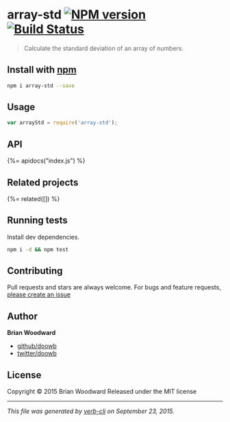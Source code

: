 # array-std [![NPM version](https://badge.fury.io/js/array-std.svg)](http://badge.fury.io/js/array-std)  [![Build Status](https://travis-ci.org/doowb/array-std.svg)](https://travis-ci.org/doowb/array-std) 

> Calculate the standard deviation of an array of numbers.

## Install with [npm](npmjs.org)

```bash
npm i array-std --save
```

## Usage

```js
var arrayStd = require('array-std');
```

## API
<!-- add a path or glob pattern for files with code comments to use for docs  -->
{%= apidocs("index.js") %}

## Related projects
<!-- add an array of related projects, then un-escape the helper -->
{%= related([]) %}  

## Running tests
Install dev dependencies.

```bash
npm i -d && npm test
```


## Contributing
Pull requests and stars are always welcome. For bugs and feature requests, [please create an issue](https://github.com/doowb/array-std/issues)


## Author

**Brian Woodward**
 
+ [github/doowb](https://github.com/doowb)
+ [twitter/doowb](http://twitter.com/doowb) 

## License
Copyright © 2015 Brian Woodward
Released under the MIT license

***

_This file was generated by [verb-cli](https://github.com/assemble/verb-cli) on September 23, 2015._
